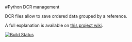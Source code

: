 #Python DCR management

DCR files allow to save ordered data grouped by a reference.

A full explanation is available on [this project wiki](http://bitbucket.org/iga/python-dcr/wiki/Home).

[![Build Status](https://drone.io/bitbucket.org/iga/python-dcr/status.png)](https://drone.io/bitbucket.org/iga/python-dcr/latest)
